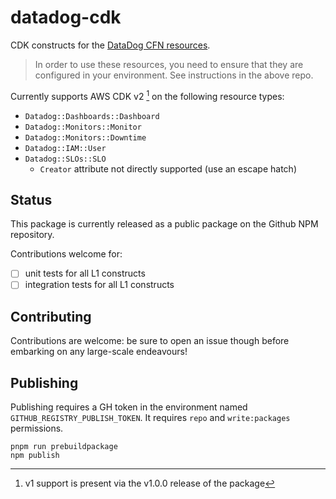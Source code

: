 # datadog-cdk

CDK constructs for the [DataDog CFN resources](https://github.com/DataDog/datadog-cloudformation-resources).

> In order to use these resources, you need to ensure that they are configured
> in your environment. See instructions in the above repo.

Currently supports AWS CDK v2 [^1] on the following resource types:

- `Datadog::Dashboards::Dashboard`
- `Datadog::Monitors::Monitor`
- `Datadog::Monitors::Downtime`
- `Datadog::IAM::User`
- `Datadog::SLOs::SLO`
  - `Creator` attribute not directly supported (use an escape hatch)

[^1]: v1 support is present via the v1.0.0 release of the package

## Status

This package is currently released as a public package on the Github NPM repository.

Contributions welcome for:

- [ ] unit tests for all L1 constructs
- [ ] integration tests for all L1 constructs

## Contributing

Contributions are welcome: be sure to open an issue though before embarking on
any large-scale endeavours!

## Publishing

Publishing requires a GH token in the environment named `GITHUB_REGISTRY_PUBLISH_TOKEN`. It requires `repo` and `write:packages` permissions.

```shell
pnpm run prebuildpackage
npm publish
```
